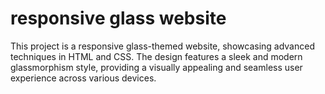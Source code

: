 # responsive glass website
 This project is a responsive glass-themed website, showcasing advanced techniques in HTML and CSS. The design features a sleek and modern glassmorphism style, providing a visually appealing and seamless user experience across various devices.
